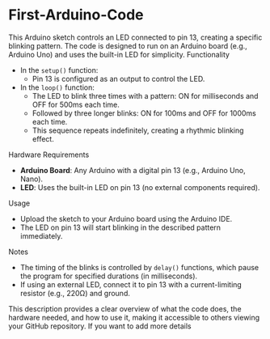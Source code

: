 # First-Arduino-Code
This Arduino sketch controls an LED connected to pin 13, creating a specific blinking pattern. The code is designed to run on an Arduino board (e.g., Arduino Uno) and uses the built-in LED for simplicity.
Functionality
- In the `setup()` function:
  - Pin 13 is configured as an output to control the LED.
- In the `loop()` function:
  - The LED to blink three times with a pattern: ON for  milliseconds and OFF for 500ms each time.
  - Followed by three longer blinks: ON for 100ms and OFF for 1000ms each time.
  - This sequence repeats indefinitely, creating a rhythmic blinking effect.

Hardware Requirements
- **Arduino Board**: Any Arduino with a digital pin 13 (e.g., Arduino Uno, Nano).
- **LED**: Uses the built-in LED on pin 13 (no external components required).

Usage
- Upload the sketch to your Arduino board using the Arduino IDE.
- The LED on pin 13 will start blinking in the described pattern immediately.

Notes
- The timing of the blinks is controlled by `delay()` functions, which pause the program for specified durations (in milliseconds).
- If using an external LED, connect it to pin 13 with a current-limiting resistor (e.g., 220Ω) and ground.

This description provides a clear overview of what the code does, the hardware needed, and how to use it, making it accessible to others viewing your GitHub repository. If you want to add more details 
